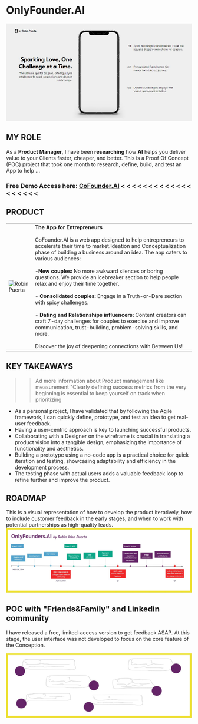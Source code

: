 # OnlyFounder.AI
<img src="https://github.com/robspuerta/Project6_CoFounder.AI/blob/main/Capture%20(1).JPG" alt="Robin Puerta"> 

## MY ROLE
As a **Product Manager**, I have been **researching** how **AI** helps you deliver value to your Clients faster, cheaper, and better. This is a Proof Of Concept (POC) project that took one month to research, define, build, and test an App to help ...

### Free Demo Access here: [CoFounder.AI](https://robinpuerta.bubbleapps.io/version-test/main)   < < < < < < < < < < < < < < < < < < <

## PRODUCT
|                                              |                                                                                                  |  
| -------------------------------------------------- | ----------------------------------------------------------------------------------------------------------- |
| <img src="https://github.com/robspuerta/betweenus/blob/main/Capture2%20(2).JPG" alt=" Robin Puerta">            | **The App for Entrepreneurs**<br/><br/>CoFounder.AI is a web app designed to help entrepreneurs to accelerate their time to market.Ideation and Conceptualization phase of building a business around an idea. The app caters to various audiences:<br/><br/>-**New couples:** No more awkward silences or boring questions. We provide an icebreaker section to help people relax and enjoy their time together.<br/><br/>- **Consolidated couples:** Engage in a Truth-or-Dare section with spicy challenges.<br/><br/>- **Dating and Relationships influencers:** Content creators can craft 7-day challenges for couples to exercise and improve communication, trust-building, problem-solving skills, and more.<br/><br/>Discover the joy of deepening connections with Between Us!  |

## KEY TAKEAWAYS
>> Ad more information about Product management like measurement "Clearly defining success metrics from the very beginning is essential to keep yourself on track when prioritizing
- As a personal project, I have validated that by following the Agile framework, I can quickly define, prototype, and test an idea to get real-user feedback.
- Having a user-centric approach is key to launching successful products.
- Collaborating with a Designer on the wireframe is crucial in translating a product vision into a tangible design, emphasizing the importance of functionality and aesthetics.
- Building a prototype using a no-code app is a practical choice for quick iteration and testing, showcasing adaptability and efficiency in the development process.
- The testing phase with actual users adds a valuable feedback loop to refine further and improve the product.

## ROADMAP
This is a visual representation of how to develop the product iteratively, how to include customer feedback in the early stages, and when to work with potential partnerships as high-quality leads.
<img src="https://github.com/robspuerta/Project6_CoFounder.AI/blob/main/Roadmap.JPG" alt="Robin Puerta">

## POC with "Friends&Family" and Linkedin community
I have released a free, limited-access version to get feedback ASAP. At this stage, the user interface was not developed to focus on the core feature of the Conception. 

<img src="https://github.com/robspuerta/Project6_CoFounder.AI/blob/main/feedback.JPG" alt="Robin Puerta">
